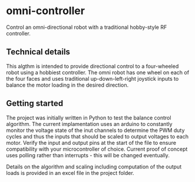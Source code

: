 # omni-controller
Control an omni-directional robot with a traditional hobby-style RF controller.

## Technical details
This algthm is intended to provide directional control to a four-wheeled robot using a hobbiest controller. The omni robot has one wheel on each of the four faces and uses traditional up-down-left-right joystick inputs to balance the motor loading in the desired direction. 

## Getting started
The project was initially written in Python to test the balance control algorithm. The current implamentation uses an arduino to constantly monitor the voltage state of the inut channels to determine the PWM duty cycles and thus the inputs that should be scaled to output voltages to each motor. Verify the input and output pins at the start of the file to ensure compatibility with your microcontroller of choice. Current proof of concept uses polling rather than interrupts - this will be changed eventually.

Details on the algorithm and scaling including computation of the output loads is provided in an excel file in the project folder. 
